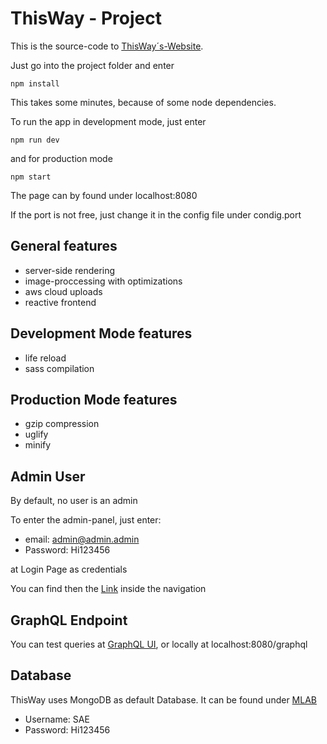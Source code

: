 # ThisWay - Project 
This is the source-code to [ThisWay´s-Website](https://this-way.herokuapp.com).

Just go into the project folder and enter

    npm install
    
This takes some minutes, because of some node dependencies.

To run the app in development mode, just enter

    npm run dev
    
and for production mode

    npm start

The page can by found under localhost:8080

If the port is not free, just change it in the config file under condig.port

## General features
* server-side rendering
* image-proccessing with optimizations
* aws cloud uploads
* reactive frontend

## Development Mode features
* life reload
* sass compilation
 

## Production Mode features
* gzip compression
* uglify 
* minify

## Admin User
By default, no user is an admin 

To enter the admin-panel, just enter:

* email: admin@admin.admin
* Password: Hi123456

at Login Page as credentials

You can find then the [Link](localhost:8080/admin) inside the navigation


## GraphQL Endpoint
You can test queries at [GraphQL UI](https://this-way.herokuapp.com/graphql),
or locally at localhost:8080/graphql

## Database
ThisWay uses MongoDB as default Database.
It can be found under [MLAB](https://mlab.com/login/)

* Username: SAE
* Password: Hi123456




